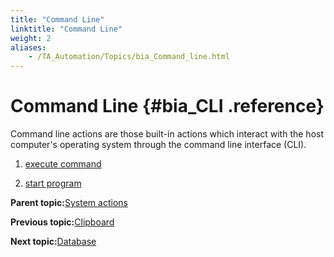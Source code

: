 ```yaml
--- 
title: "Command Line"
linktitle: "Command Line"
weight: 2
aliases: 
    - /TA_Automation/Topics/bia_Command_line.html
---
```

# Command Line {#bia_CLI .reference}

Command line actions are those built-in actions which interact with the host computer's operating system through the command line interface \(CLI\).

1.  [execute command](../../TA_Automation/Topics/bia_execute_command.html)  

2.  [start program](../../TA_Automation/Topics/bia_start_program.html)  


**Parent topic:**[System actions](../../TA_Automation/Topics/bia_System.html)

**Previous topic:**[Clipboard](../../TA_Automation/Topics/bia_clipboard.html)

**Next topic:**[Database](../../TA_Automation/Topics/bia_Database.html)

